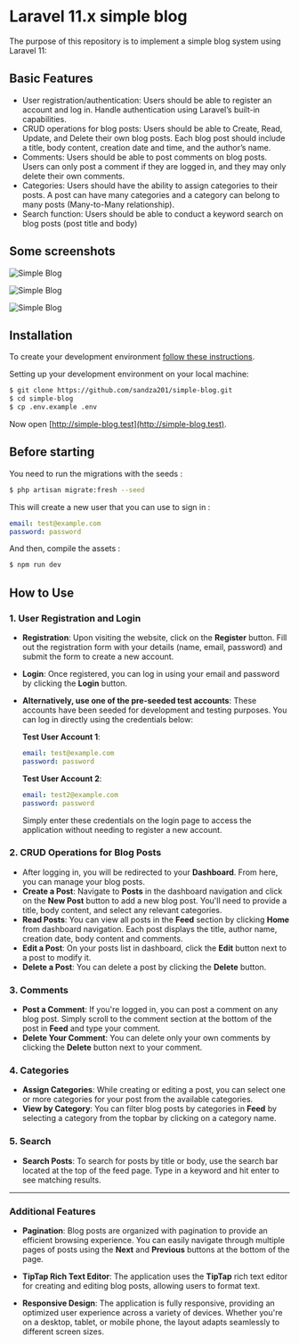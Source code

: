 # Laravel 11.x simple blog

The purpose of this repository is to implement a simple blog system using Laravel 11:

## Basic Features

- User registration/authentication: Users should be able to register an account and log in. Handle authentication using Laravel’s built-in capabilities.
- CRUD operations for blog posts: Users should be able to Create, Read, Update, and Delete their own blog posts. Each blog post should include a title, body content, creation date and time, and the author’s name.
- Comments: Users should be able to post comments on blog posts. Users can only post a comment if they are logged in, and they may only delete their own comments.
- Categories: Users should have the ability to assign categories to their posts. A post can have many categories and a category can belong to many posts (Many-to-Many relationship).
- Search function: Users should be able to conduct a keyword search on blog posts (post title and body)

## Some screenshots

![Simple Blog](https://i.ibb.co/R7C9wL9/Screenshot-2024-11-27-at-15-08-57.png)

![Simple Blog](https://i.ibb.co/jLFn97W/Screenshot-2024-11-27-at-15-09-22.png)

![Simple Blog](https://i.ibb.co/8Mg6WLN/Screenshot-2024-11-27-at-15-09-46.png)

## Installation

To create your development environment [follow these instructions](https://laravel.com/docs/11.x/installation#local-installation-using-herd).

Setting up your development environment on your local machine:
```bash
$ git clone https://github.com/sandza201/simple-blog.git
$ cd simple-blog
$ cp .env.example .env
```

Now open [http://simple-blog.test](http://simple-blog.test).

## Before starting
You need to run the migrations with the seeds :
```bash
$ php artisan migrate:fresh --seed
```

This will create a new user that you can use to sign in :
```yml
email: test@example.com
password: password
```

And then, compile the assets :
```bash
$ npm run dev
```

## How to Use

### 1. **User Registration and Login**
   - **Registration**: Upon visiting the website, click on the **Register** button. Fill out the registration form with your details (name, email, password) and submit the form to create a new account.
   - **Login**: Once registered, you can log in using your email and password by clicking the **Login** button.
   
   - **Alternatively, use one of the pre-seeded test accounts**:
     These accounts have been seeded for development and testing purposes. You can log in directly using the credentials below:

     **Test User Account 1**:
     ```yml
     email: test@example.com
     password: password
     ```

     **Test User Account 2**:
     ```yml
     email: test2@example.com
     password: password
     ```

     Simply enter these credentials on the login page to access the application without needing to register a new account.

### 2. **CRUD Operations for Blog Posts**
   - After logging in, you will be redirected to your **Dashboard**. From here, you can manage your blog posts.
   - **Create a Post**: Navigate to **Posts** in the dashboard navigation and click on the **New Post** button to add a new blog post. You'll need to provide a title, body content, and select any relevant categories.
   - **Read Posts**: You can view all posts in the **Feed** section by clicking **Home** from dashboard navigation. Each post displays the title, author name, creation date, body content and comments.
   - **Edit a Post**: On your posts list in dashboard, click the **Edit** button next to a post to modify it.
   - **Delete a Post**: You can delete a post by clicking the **Delete** button.

### 3. **Comments**
   - **Post a Comment**: If you're logged in, you can post a comment on any blog post. Simply scroll to the comment section at the bottom of the post in **Feed** and type your comment.
   - **Delete Your Comment**: You can delete only your own comments by clicking the **Delete** button next to your comment.

### 4. **Categories**
   - **Assign Categories**: While creating or editing a post, you can select one or more categories for your post from the available categories.
   - **View by Category**: You can filter blog posts by categories in **Feed** by selecting a category from the topbar by clicking on a category name.

### 5. **Search**
   - **Search Posts**: To search for posts by title or body, use the search bar located at the top of the feed page. Type in a keyword and hit enter to see matching results.

---

### Additional Features

- **Pagination**: Blog posts are organized with pagination to provide an efficient browsing experience. You can easily navigate through multiple pages of posts using the **Next** and **Previous** buttons at the bottom of the page.

- **TipTap Rich Text Editor**: The application uses the **TipTap** rich text editor for creating and editing blog posts, allowing users to format text.

- **Responsive Design**: The application is fully responsive, providing an optimized user experience across a variety of devices. Whether you're on a desktop, tablet, or mobile phone, the layout adapts seamlessly to different screen sizes.
